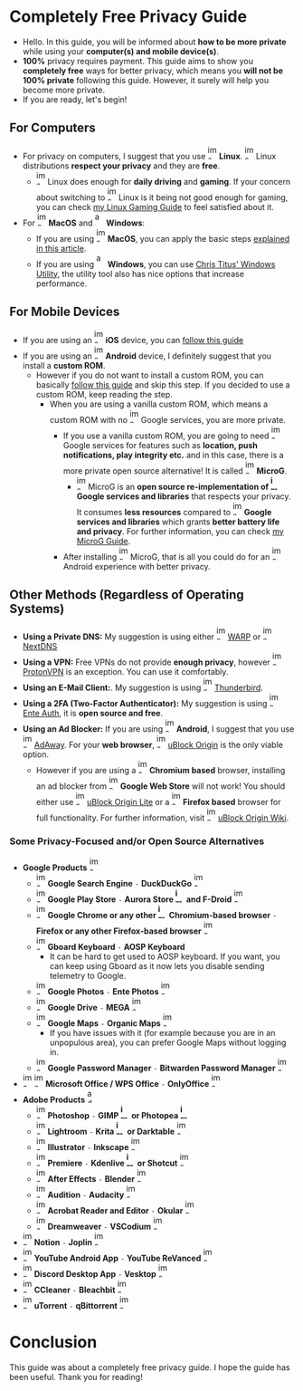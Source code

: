 # Completely Free Privacy Guide
- Hello. In this guide, you will be informed about **how to be more private** while using your **computer(s) and mobile device(s)**.
- **100%** privacy requires payment. This guide aims to show you **completely free** ways for better privacy, which means you **will not be 100% private** following this guide. However, it surely will help you become more private.
- If you are ready, let's begin!
## For Computers
- For privacy on computers, I suggest that you use <img width="16" height="25" alt="image" src="https://github.com/user-attachments/assets/13c41d80-9a31-462f-b4f4-15f804675464" /> **Linux**. <img width="16" height="25" alt="image" src="https://github.com/user-attachments/assets/13c41d80-9a31-462f-b4f4-15f804675464" /> Linux distributions **respect your privacy** and they are **free**.
  - <img width="16" height="25" alt="image" src="https://github.com/user-attachments/assets/13c41d80-9a31-462f-b4f4-15f804675464" /> Linux does enough for **daily driving** and **gaming**. If your concern about switching to <img width="16" height="25" alt="image" src="https://github.com/user-attachments/assets/13c41d80-9a31-462f-b4f4-15f804675464" /> Linux is it being not good enough for gaming, you can check [my Linux Gaming Guide](https://github.com/cagla-su/Linux-Gaming-Guide) to feel satisfied about it.
- For <img width="16" height="25" alt="image" src="https://github.com/user-attachments/assets/e5041e39-b347-4d1e-8a84-5a0f7a4479bb" /> **MacOS** and <img width="16" height="25" alt="a" src="https://github.com/user-attachments/assets/c76bd92a-dc7e-4a1b-93d1-be8baa06402d" /> **Windows**:
  - If you are using <img width="16" height="25" alt="image" src="https://github.com/user-attachments/assets/e5041e39-b347-4d1e-8a84-5a0f7a4479bb" /> **MacOS**, you can apply the basic steps [explained in this article](https://www.practicalmoneyskills.com/en/resources/data_privacy/device-privacy-tips/How-Protect-Privacy-Mac.html).
  - If you are using <img width="16" height="25" alt="a" src="https://github.com/user-attachments/assets/c76bd92a-dc7e-4a1b-93d1-be8baa06402d" /> **Windows**, you can use [Chris Titus' Windows Utility](https://github.com/ChrisTitusTech/winutil), the utility tool also has nice options that increase performance.
## For Mobile Devices
- If you are using an <img width="16" height="25" alt="image" src="https://github.com/user-attachments/assets/e5041e39-b347-4d1e-8a84-5a0f7a4479bb" /> **iOS** device, you can [follow this guide](https://github.com/iPrivacyGuides/iOS-Privacy-Guide)
- If you are using an <img width="16" height="25" alt="image-removebg-preview(1)" src="https://github.com/user-attachments/assets/cec27060-1d67-48e1-8f29-a3a5b639fde8" /> **Android** device, I definitely suggest that you install a **custom ROM**.
  - However if you do not want to install a custom ROM, you can basically [follow this guide](https://veepn.com/blog/10-android-privacy-settings/) and skip this step. If you decided to use a custom ROM, keep reading the step.
    - When you are using a vanilla custom ROM, which means a custom ROM with no <img width="16" height="25" alt="image" src="https://github.com/user-attachments/assets/29e970cd-e8b7-4125-b0f1-a2144b40d7f9" /> Google services, you are more private.
      - If you use a vanilla custom ROM, you are going to need <img width="16" height="25" alt="image" src="https://github.com/user-attachments/assets/29e970cd-e8b7-4125-b0f1-a2144b40d7f9" /> Google services for features such as **location, push notifications, play integrity etc.** and in this case, there is a more private open source alternative! It is called <img width="16" height="25" alt="image" src="https://github.com/user-attachments/assets/2acef641-cfdf-4dcd-a5d8-be0eba79d567" /> **MicroG**.
        - <img width="16" height="25" alt="image" src="https://github.com/user-attachments/assets/2acef641-cfdf-4dcd-a5d8-be0eba79d567" /> MicroG is an **open source re-implementation of <img width="16" height="25" alt="image" src="https://github.com/user-attachments/assets/29e970cd-e8b7-4125-b0f1-a2144b40d7f9" /> Google services and libraries** that respects your privacy. It consumes **less resources** compared to <img width="16" height="25" alt="image" src="https://github.com/user-attachments/assets/29e970cd-e8b7-4125-b0f1-a2144b40d7f9" /> **Google services and libraries** which grants **better battery life and privacy**. For further information, you can check [my MicroG Guide](https://github.com/cagla-su/MicroG-Guide).
      - After installing <img width="16" height="25" alt="image" src="https://github.com/user-attachments/assets/2acef641-cfdf-4dcd-a5d8-be0eba79d567" /> MicroG, that is all you could do for an <img width="16" height="25" alt="image-removebg-preview(1)" src="https://github.com/user-attachments/assets/cec27060-1d67-48e1-8f29-a3a5b639fde8" /> Android experience with better privacy.
## Other Methods (Regardless of Operating Systems)
- **Using a Private DNS:** My suggestion is using either <img width="16" height="25" alt="image" src="https://github.com/user-attachments/assets/eb07ddbb-6214-47ea-85e9-110f3bd450b0" /> [WARP](https://one.one.one.one/) or <img width="16" height="25" alt="image-removebg-preview" src="https://github.com/user-attachments/assets/42dfd5c6-abe4-4d80-b96f-f485e744d5ae" /> [NextDNS](https://nextdns.io/)
- **Using a VPN:** Free VPNs do not provide **enough privacy**, however <img width="16" height="25" alt="image" src="https://github.com/user-attachments/assets/d4b66a2d-dabe-4515-afd0-bf54eaaf97a7" /> [ProtonVPN](https://protonvpn.com/) is an exception. You can use it comfortably.
- **Using an E-Mail Client:**. My suggestion is using <img width="16" height="25" alt="image" src="https://github.com/user-attachments/assets/0e640d5f-d08b-4549-9248-d5f94264d9df" /> [Thunderbird](https://www.thunderbird.net/en-US/).
- **Using a 2FA (Two-Factor Authenticator):** My suggestion is using <img width="16" height="25" alt="image" src="https://github.com/user-attachments/assets/eb7cb310-1cf8-465a-89d1-94422b8431b9" /> [Ente Auth](https://ente.io/auth/), it is **open source and free**.
- **Using an Ad Blocker:** If you are using <img width="16" height="25" alt="image-removebg-preview(1)" src="https://github.com/user-attachments/assets/cec27060-1d67-48e1-8f29-a3a5b639fde8" /> **Android**, I suggest that you use <img width="16" height="25" alt="image" src="https://github.com/user-attachments/assets/25339d2c-1e16-4f7d-9ea5-587720ab4a40" /> [AdAway](https://f-droid.org/en/packages/org.adaway/). For your **web browser**, <img width="16" height="25" alt="image" src="https://github.com/user-attachments/assets/9aab611b-2114-4a1f-bc86-e7c58b402b6d" /> [uBlock Origin](https://ublockorigin.com/) is the only viable option.
  - However if you are using a <img width="16" height="25" alt="image" src="https://github.com/user-attachments/assets/3db001b3-61bb-47a7-a558-fe70c023e240" /> **Chromium based** browser, installing an ad blocker from <img width="16" height="25" alt="image" src="https://github.com/user-attachments/assets/350c6298-4664-476e-82c7-4954130a3d42" /> **Google Web Store** will not work! You should either use <img width="16" height="25" alt="image" src="https://github.com/user-attachments/assets/7ce15ebb-8f98-40b6-b323-787d4d8b7133" /> [uBlock Origin Lite](https://chromewebstore.google.com/detail/ublock-origin-lite/ddkjiahejlhfcafbddmgiahcphecmpfh) or a <img width="16" height="25" alt="image" src="https://github.com/user-attachments/assets/e8a6430e-9a42-498e-8c10-7fdc22b9e0de" /> **Firefox based** browser for full functionality. For further information, visit <img width="16" height="25" alt="image" src="https://github.com/user-attachments/assets/9aab611b-2114-4a1f-bc86-e7c58b402b6d" /> [uBlock Origin Wiki](https://www.reddit.com/r/uBlockOrigin/wiki/index/).
### Some Privacy-Focused and/or Open Source Alternatives
- **Google Products** <img width="16" height="25" alt="image" src="https://github.com/user-attachments/assets/29e970cd-e8b7-4125-b0f1-a2144b40d7f9" />
  - <img width="16" height="25" alt="image" src="https://github.com/user-attachments/assets/29e970cd-e8b7-4125-b0f1-a2144b40d7f9" /> **Google Search Engine** `-` **DuckDuckGo** <img width="16" height="25" alt="image" src="https://github.com/user-attachments/assets/b37f5575-9ed3-40ac-b28f-612f8dbfb683" />
  - <img width="16" height="25" alt="image" src="https://github.com/user-attachments/assets/abd68b9b-79ab-4062-a28c-54edff49e54e" /> **Google Play Store** `-` **Aurora Store <img width="16" height="25" alt="image" src="https://github.com/user-attachments/assets/4767b4ee-2a98-481b-80e7-ccb25c433619" /> and F-Droid** <img width="16" height="25" alt="image" src="https://github.com/user-attachments/assets/23473d6d-b06e-4a25-904b-5f33ee96b4fc" />
  - <img width="16" height="25" alt="image" src="https://github.com/user-attachments/assets/61f24ff7-ab8f-4879-85f3-e1afe27fb2a0" /> **Google Chrome or any other <img width="16" height="25" alt="image" src="https://github.com/user-attachments/assets/3db001b3-61bb-47a7-a558-fe70c023e240" /> Chromium-based browser** `-` **Firefox or any other Firefox-based browser** <img width="16" height="25" alt="image" src="https://github.com/user-attachments/assets/e8a6430e-9a42-498e-8c10-7fdc22b9e0de" />
  - <img width="16" height="25" alt="image" src="https://github.com/user-attachments/assets/5a8fe48c-057c-4e3a-aee7-c447ec68a3ac" /> **Gboard Keyboard** `-` **AOSP Keyboard**
    - It can be hard to get used to AOSP keyboard. If you want, you can keep using Gboard as it now lets you disable sending telemetry to Google.
  - <img width="16" height="25" alt="image" src="https://github.com/user-attachments/assets/3c56abfb-31e8-461a-b735-d873807448b7" /> **Google Photos** `-` **Ente Photos** <img width="16" height="25" alt="image" src="https://github.com/user-attachments/assets/07dc9a3e-e54c-4ef0-bebc-f0bf6cc82fa8" />
  - <img width="16" height="25" alt="image" src="https://github.com/user-attachments/assets/8609661f-5a31-40cd-b743-29577a256f2f" /> **Google Drive** `-` **MEGA** <img width="16" height="25" alt="image" src="https://github.com/user-attachments/assets/9b515e87-c970-4925-88bd-e780929586a1" />
  - <img width="16" height="25" alt="image" src="https://github.com/user-attachments/assets/4e8e2405-2aa5-45ae-9480-50bd08356890" /> **Google Maps** `-` **Organic Maps** <img width="16" height="25" alt="image" src="https://github.com/user-attachments/assets/fb419a73-2600-470d-957c-58fa3491e99c" />
    - If you have issues with it (for example because you are in an unpopulous area), you can prefer Google Maps without logging in.
  - <img width="16" height="25" alt="image" src="https://github.com/user-attachments/assets/3f8f963f-c12d-4405-908a-8ecf0e18d858" /> **Google Password Manager** `-` **Bitwarden Password Manager** <img width="16" height="25" alt="image" src="https://github.com/user-attachments/assets/a33b3d23-3790-4340-989f-29b557ba40b6" />
- <img width="16" height="25" alt="image" src="https://github.com/user-attachments/assets/0cfc0cda-e884-417e-b674-55dd47b92e06" /> <img width="16" height="25" alt="image" src="https://github.com/user-attachments/assets/180307d5-29bf-4fe6-a354-0ba8a3f69cdf" /> **Microsoft Office / WPS Office** `-` **OnlyOffice** <img width="16" height="25" alt="image" src="https://github.com/user-attachments/assets/d53736e6-eb1c-4fa1-983e-bbb062081dbb" />
- **Adobe Products** <img width="16" height="25" alt="adobe" src="https://github.com/user-attachments/assets/fd0f70db-508b-4696-94e6-179eba051189" />
  - <img width="16" height="25" alt="image" src="https://github.com/user-attachments/assets/8b4d7cab-1020-4de8-adb6-08d7d64f5287" /> **Photoshop** `-` **GIMP <img width="16" height="25" alt="image" src="https://github.com/user-attachments/assets/cee968c1-dd07-46e6-83e2-65b453fe9d3e" /> or Photopea <img width="16" height="25" alt="image" src="https://github.com/user-attachments/assets/0ba5a128-1697-4060-a370-c49613c5825c" />** 
  - <img width="16" height="25" alt="image" src="https://github.com/user-attachments/assets/5399e4e7-a549-4d65-9830-da15d18ad35c" /> **Lightroom** `-` **Krita <img width="16" height="25" alt="image" src="https://github.com/user-attachments/assets/d2bad01f-e03d-43e6-a319-0097783ff5d5" /> or Darktable** <img width="16" height="25" alt="image" src="https://github.com/user-attachments/assets/2c41b7ad-a799-4590-aee8-44b500a3c5b2" />
  - <img width="16" height="25" alt="image" src="https://github.com/user-attachments/assets/c8b21eb2-6a57-46c3-9940-925191ab934f" /> **Illustrator** `-` **Inkscape** <img width="16" height="25" alt="image" src="https://github.com/user-attachments/assets/588cc7d8-2729-44d3-a46e-faf3003ba086" />
  - <img width="16" height="25" alt="image" src="https://github.com/user-attachments/assets/62d782c0-97f2-43f6-a476-a9ef1f623869" /> **Premiere** `-` **Kdenlive <img width="16" height="25" alt="image" src="https://github.com/user-attachments/assets/54decfe6-2b9b-4d2e-ac5f-e3d44a550667" /> or Shotcut** <img width="16" height="25" alt="image" src="https://github.com/user-attachments/assets/1c380f83-f0d4-4bb2-9b3b-33fc95fc0b49" />
  - <img width="16" height="25" alt="image" src="https://github.com/user-attachments/assets/9f217080-4311-4740-8477-561a1b9a5109" /> **After Effects** `-` **Blender** <img width="16" height="25" alt="image" src="https://github.com/user-attachments/assets/07039711-39b0-4f4b-b6f8-b058e57c109b" />
  - <img width="16" height="25" alt="image" src="https://github.com/user-attachments/assets/f4a987ef-b373-40c7-9d53-e1b1580d4f92" /> **Audition** `-` **Audacity** <img width="16" height="25" alt="image" src="https://github.com/user-attachments/assets/364d57f0-c1b2-4949-b528-4ea347abe89d" />
  - <img width="16" height="25" alt="image" src="https://github.com/user-attachments/assets/1f51c426-5225-44de-bd5c-424bf28d51de" /> **Acrobat Reader and Editor** `-` **Okular** <img width="16" height="25" alt="image" src="https://github.com/user-attachments/assets/cff8e172-3e58-4305-b644-862afce6be95" />
  - <img width="16" height="25" alt="image" src="https://github.com/user-attachments/assets/44d13275-322c-4e05-a741-0b95dbfa312f" /> **Dreamweaver** `-` **VSCodium** <img width="16" height="25" alt="image" src="https://github.com/user-attachments/assets/3ed6f803-db07-4352-9f17-7dc810d320e5" />
- <img width="16" height="25" alt="image" src="https://github.com/user-attachments/assets/61891302-c3db-4b5f-8faa-39d8320e6c09" /> **Notion** `-` **Joplin** <img width="16" height="25" alt="image" src="https://github.com/user-attachments/assets/af633737-11cb-4a86-8694-d847de425e08" />
- <img width="16" height="25" alt="image" src="https://github.com/user-attachments/assets/f3e280bd-9498-4313-9523-da6e017db652" /> **YouTube Android App** `-` **YouTube ReVanced** <img width="16" height="25" alt="image" src="https://github.com/user-attachments/assets/3f61b0b4-0c4d-4ff8-a4fe-7e3eb4bd711d" />
- <img width="16" height="25" alt="image" src="https://github.com/user-attachments/assets/295341a7-3ba3-4b82-b317-4ea19e7eb704" /> **Discord Desktop App** `-` **Vesktop** <img width="16" height="25" alt="image" src="https://github.com/user-attachments/assets/3b6b8512-bd94-4bc8-ac4d-48d1420bae61" />
- <img width="16" height="25" alt="image" src="https://github.com/user-attachments/assets/c22ab7a9-a205-4db3-8046-20f39b38d91d" /> **CCleaner** `-` **Bleachbit** <img width="16" height="25" alt="image" src="https://github.com/user-attachments/assets/031c4c09-4e72-4674-b06c-c9b7af883505" />
- <img width="16" height="25" alt="image" src="https://github.com/user-attachments/assets/45d1baee-e406-4c8e-ae70-416bb35e8027" /> **uTorrent** `-` **qBittorrent** <img width="16" height="25" alt="image" src="https://github.com/user-attachments/assets/ca1efe79-f9d8-42fc-a855-eeb543f49e4b" />
# Conclusion
This guide was about a completely free privacy guide. I hope the guide has been useful. Thank you for reading!
